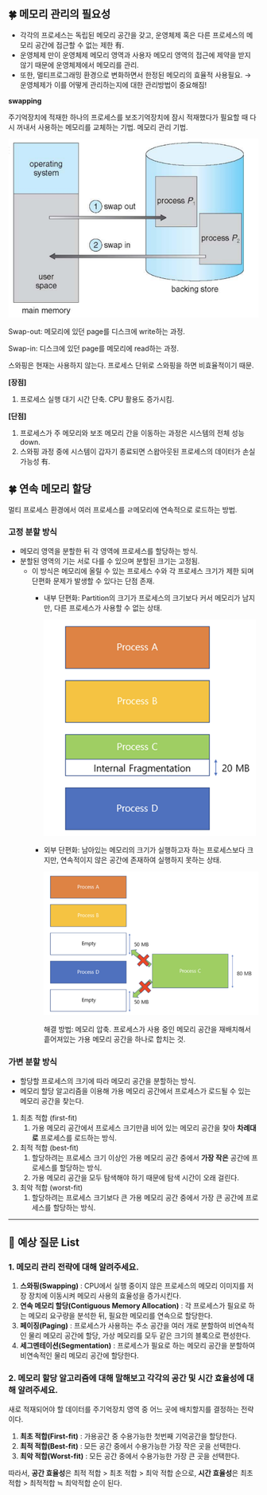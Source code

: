 ## 🍀 메모리 관리의 필요성

- 각각의 프로세스는 독립된 메모리 공간을 갖고, 운영체제 혹은 다른 프로세스의 메모리 공간에 접근할 수 없는 제한 有.
- 운영체제 만이 운영체제 메모리 영역과 사용자 메모리 영역의 접근에 제약을 받지 않기 때문에 운영체제에서 메모리를 관리.
- 또한, 멀티프로그래밍 환경으로 변화하면서 한정된 메모리의 효율적 사용필요. → 운영체제가 이를 어떻게 관리하는지에 대한 관리방법이 중요해짐!

**swapping**

주기억장치에 적재한 하나의 프로세스를 보조기억장치에 잠시 적재했다가 필요할 때 다시 꺼내서 사용하는 메모리를 교체하는 기법. 메모리 관리 기법.

![alt text](img/memory%20management1.png)

Swap-out: 메모리에 있던 page를 디스크에 write하는 과정.

Swap-in: 디스크에 있던 page를 메모리에 read하는 과정.

스와핑은 현재는 사용하지 않는다. 프로세스 단위로 스와핑을 하면 비효율적이기 때문.

**[장점]**

1. 프로세스 실행 대기 시간 단축. CPU 활용도 증가시킴.

**[단점]**

1. 프로세스가 주 메모리와 보조 메모리 간을 이동하는 과정은 시스템의 전체 성능 down. 
2. 스와핑 과정 중에 시스템이 갑자기 종료되면 스왑아웃된 프로세스의 데이터가 손실 가능성 有.

## 🍀 연속 메모리 할당

멀티 프로세스 환경에서 여러 프로세스를 ㄹ메모리에 연속적으로 로드하는 방법.

### 고정 분할 방식

- 메모리 영역을 분할한 뒤 각 영역에 프로세스를 할당하는 방식.
- 분할된 영역의 기는 서로 다를 수 있으며 분할된 크기는 고정됨.
    - 이 방식은 메모리에 올릴 수 있는 프로세스 수와 각 프로세스 크기가 제한 되며 단편화 문제가 발생할 수 있다는 단점 존재.
        - 내부 단편화: Partition의 크기가 프로세스의 크기보다 커서 메모리가 남지만, 다른 프로세스가 사용할 수 없는 상태.
            
            ![alt text](img/memory%20management2.png)
            
        - 외부 단편화: 남아있는 메모리의 크기가 실행하고자 하는 프로세스보다 크지만, 연속적이지 않은 공간에 존재하여 실행하지 못하는 상태.
            
            ![alt text](img/memory%20management3.png)
            
            해결 방법: 메모리 압축. 프로세스가 사용 중인 메모리 공간을 재배치해서 흩어져있는 가용 메모리 공간을 하나로 합치는 것.
            

### 가변 분할 방식

- 할당할 프로세스의 크기에 따라 메모리 공간을 분할하는 방식.
- 메모리 할당 알고리즘을 이용해 가용 메모리 공간에서 프로세스가 로드될 수 있는 메모리 공간을 찾는다.
1. 최초 적합 (first-fit)
    1. 가용 메모리 공간에서 프로세스 크기만큼 비어 있는 메모리 공간을 찾아 **차례대로** 프로세스를 로드하는 방식.
2. 최적 적합 (best-fit)
    1. 할당하려는 프로세스 크기 이상인 가용 메모리 공간 중에서 **가장 작은** 공간에 프로세스를 할당하는 방식.
    2. 가용 메모리 공간을 모두 탐색해야 하기 때문에 탐색 시간이 오래 걸린다.
3. 최악 적합 (worst-fit)
    1. 할당하려는 프로세스 크기보다 큰 가용 메모리 공간 중에서 가장 큰 공간에 프로세스를 할당하는 방식.

---

## 👣 예상 질문 List

### 1. 메모리 관리 전략에 대해 알려주세요.

1. **스와핑(Swapping)** : CPU에서 실행 중이지 않은 프로세스의 메모리 이미지를 저장 장치에 이동시켜 메모리 사용의 효율성을 증가시킨다.
2. **연속 메모리 할당(Contiguous Memory Allocation)** : 각 프로세스가 필요로 하는 메모리 요구량을 분석한 뒤, 필요한 메모리를 연속으로 할당한다.
3. **페이징(Paging)** : 프로세스가 사용하는 주소 공간을 여러 개로 분할하여 비연속적인 물리 메모리 공간에 할당, 가상 메모리를 모두 같은 크기의 블록으로 편성한다.
4. **세그멘테이션(Segmentation)** : 프로세스가 필요로 하는 메모리 공간을 분할하여 비연속적인 물리 메모리 공간에 할당한다.

### 2. 메모리 할당 알고리즘에 대해 말해보고 각각의 공간 및 시간 효율성에 대해 알려주세요.

새로 적재되어야 할 데이터를 주기억장치 영역 중 어느 곳에 배치할지를 결정하는 전략이다.

1. **최초 적합(First-fit)** : 가용공간 중 수용가능한 첫번째 기억공간을 할당한다.
2. **최적 적합(Best-fit)** : 모든 공간 중에서 수용가능한 가장 작은 곳을 선택한다.
3. **최악 적합(Worst-fit)** : 모든 공간 중에서 수용가능한 가장 큰 곳을 선택한다.

따라서, **공간 효율성**은 최적 적합 > 최초 적합 > 최악 적합 순으로, **시간 효율성**은 최초 적합 > 최적적합 ≒ 최악적합 순이 된다.